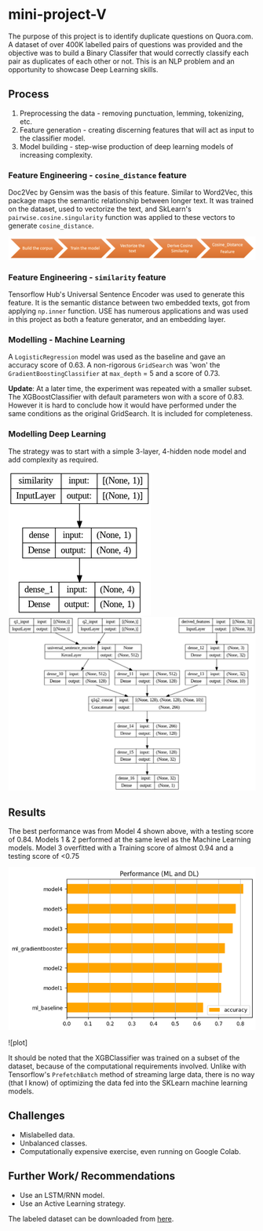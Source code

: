 # mini-project-V

The purpose of this project is to identify duplicate questions on Quora.com. A dataset of over 400K labelled pairs of questions was provided and the objective was to build a Binary Classifer that would correctly classify each pair as duplicates of each other or not. This is an NLP problem and an opportunity to showcase Deep Learning skills.

## Process

1. Preprocessing the data - removing punctuation, lemming, tokenizing, etc.
2. Feature generation - creating discerning features that will act as input to the classifier model.
3. Model building - step-wise production of deep learning models of increasing complexity.

### Feature Engineering - `cosine_distance` feature

Doc2Vec by Gensim was the basis of this feature. Similar to Word2Vec, this package maps the semantic relationship between longer text. It was trained on the dataset, used to vectorize the text, and SkLearn's `pairwise.cosine.singularity` function was applied to these vectors to generate `cosine_distance`.

![flow](images/flow_cosine_distance.png)

### Feature Engineering - `similarity` feature
Tensorflow Hub's Universal Sentence Encoder was used to generate this feature. It is the semantic distance between two embedded texts, got from applying `np.inner` function. USE has numerous applications and was used in this project as both a feature generator, and an embedding layer.

### Modelling - Machine Learning
A `LogisticRegression` model was used as the baseline and gave an accuracy score of 0.63. A non-rigorous `GridSearch` was 'won' the `GradientBoostingClassifier` at `max_depth` = 5 and a score of 0.73.

**Update**: At a later time, the experiment was repeated with a smaller subset. The XGBoostClassifier with default parameters won with a score of 0.83. However it is hard to conclude how it would have performed under the same conditions as the original GridSearch. It is included for completeness.

### Modelling Deep Learning
The strategy was to start with a simple 3-layer, 4-hidden node model and add complexity as required.

![plot](images/model_1.png)
![plot](images/model_4.png)

## Results
The best performance was from Model 4 shown above, with a testing score of 0.84. Models 1 & 2 performed at the same level as the Machine Learning models. Model 3 overfitted with a Training score of almost 0.94 and a testing score of <0.75

![plot](images/performance.png)

![plot] <comparing graphs>

It should be noted that the XGBClassifier was trained on a subset of the dataset, because of the computational requirements involved. Unlike with Tensorflow's `PrefetchBatch` method of streaming large data, there is no way (that I know) of optimizing the data fed into the SKLearn machine learning models. 

## Challenges
* Mislabelled data. 
* Unbalanced classes.
* Computationally expensive exercise, even running on Google Colab. 

## Further Work/ Recommendations
* Use an LSTM/RNN model.
* Use an Active Learning strategy.


The labeled dataset can be downloaded from [here](https://drive.google.com/file/d/19iWVGLBi7edqybybam56bt2Zy7vpf1Xc/view?usp=sharing).
